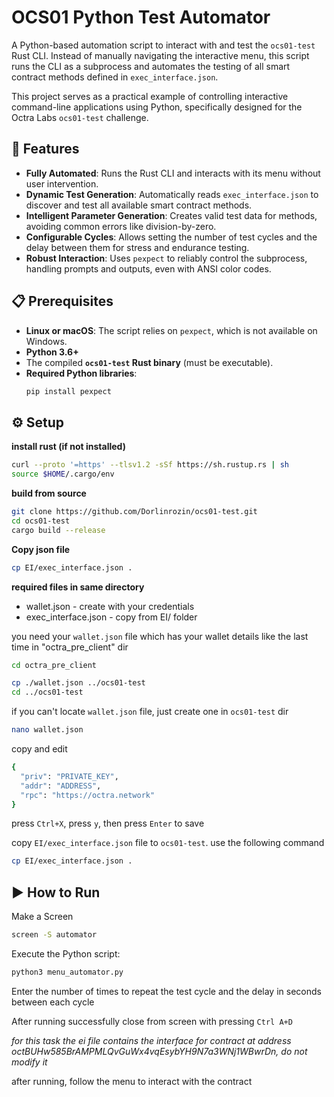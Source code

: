 # OCS01 Python Test Automator

A Python-based automation script to interact with and test the `ocs01-test` Rust CLI. Instead of manually navigating the interactive menu, this script runs the CLI as a subprocess and automates the testing of all smart contract methods defined in `exec_interface.json`.

This project serves as a practical example of controlling interactive command-line applications using Python, specifically designed for the Octra Labs `ocs01-test` challenge.

## 🚀 Features

-   **Fully Automated**: Runs the Rust CLI and interacts with its menu without user intervention.
-   **Dynamic Test Generation**: Automatically reads `exec_interface.json` to discover and test all available smart contract methods.
-   **Intelligent Parameter Generation**: Creates valid test data for methods, avoiding common errors like division-by-zero.
-   **Configurable Cycles**: Allows setting the number of test cycles and the delay between them for stress and endurance testing.
-   **Robust Interaction**: Uses `pexpect` to reliably control the subprocess, handling prompts and outputs, even with ANSI color codes.

## 📋 Prerequisites

-   **Linux or macOS**: The script relies on `pexpect`, which is not available on Windows.
-   **Python 3.6+**
-   The compiled **`ocs01-test` Rust binary** (must be executable).
-   **Required Python libraries**:
    ```bash
    pip install pexpect
    ```

## ⚙️ Setup

**install rust (if not installed)**

```bash
curl --proto '=https' --tlsv1.2 -sSf https://sh.rustup.rs | sh
source $HOME/.cargo/env
```

**build from source**

```bash
git clone https://github.com/Dorlinrozin/ocs01-test.git
cd ocs01-test
cargo build --release
```

**Copy json file**

```bash
cp EI/exec_interface.json .
```

**required files in same directory**

-   wallet.json - create with your credentials
-   exec_interface.json - copy from EI/ folder

you need your `wallet.json` file which has your wallet details like the last time in "octra_pre_client" dir
```bash
cd octra_pre_client
```
```bash
cp ./wallet.json ../ocs01-test
cd ../ocs01-test
```
if you can't locate `wallet.json` file, just create one in `ocs01-test` dir
```bash
nano wallet.json
```
copy and edit
```bash
{
  "priv": "PRIVATE_KEY",
  "addr": "ADDRESS",
  "rpc": "https://octra.network"
}
```
press `Ctrl+X`, press `y`, then press `Enter` to save

copy `EI/exec_interface.json` file to `ocs01-test`. use the following command
```bash
cp EI/exec_interface.json .
```

## ▶️ **How to Run**

Make a Screen
```bash
screen -S automator
```
Execute the Python script:
```bash
python3 menu_automator.py 
```
Enter the number of times to repeat the test cycle and the delay in seconds between each cycle

After running successfully close from screen with pressing `Ctrl A+D`

*for this task the ei file contains the interface for contract at address octBUHw585BrAMPMLQvGuWx4vqEsybYH9N7a3WNj1WBwrDn, do not modify it*

after running, follow the menu to interact with the contract

